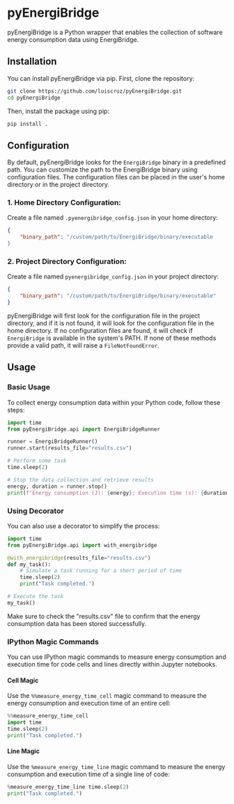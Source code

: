# pyEnergiBridge

pyEnergiBridge is a Python wrapper that enables the collection of software energy consumption data using EnergiBridge.

## Installation

You can install pyEnergiBridge via pip. First, clone the repository:

```bash
git clone https://github.com/luiscruz/pyEnergiBridge.git
cd pyEnergiBridge
```

Then, install the package using pip:
```bash
pip install .
```

## Configuration

By default, pyEnergiBridge looks for the `EnergiBridge` binary in a predefined path. You can customize the path to the EnergiBridge binary using configuration files. The configuration files can be placed in the user's home directory or in the project directory.

### 1. Home Directory Configuration:
Create a file named `.pyenergibridge_config.json` in your home directory:

```json
{
    "binary_path": "/custom/path/to/EnergiBridge/binary/executable
}
```

### 2. Project Directory Configuration:
Create a file named `pyenergibridge_config.json` in your project directory:

```json
{
    "binary_path": "/custom/path/to/EnergiBridge/binary/executable"
}
```

pyEnergiBridge will first look for the configuration file in the project directory, and if it is not found, it will look for the configuration file in the home directory. If no configuration files are found, it will check if `EnergiBridge` is available in the system's PATH. If none of these methods provide a valid path, it will raise a `FileNotFoundError`.

## Usage

### Basic Usage
To collect energy consumption data within your Python code, follow these steps:

```python
import time
from pyEnergiBridge.api import EnergiBridgeRunner

runner = EnergiBridgeRunner()
runner.start(results_file="results.csv")

# Perform some task
time.sleep(2)

# Stop the data collection and retrieve results
energy, duration = runner.stop()
print(f"Energy consumption (J): {energy}; Execution time (s): {duration}")
```

### Using Decorator
You can also use a decorator to simplify the process:

```python
import time
from pyEnergiBridge.api import with_energibridge

@with_energibridge(results_file="results.csv")
def my_task():
    # Simulate a task running for a short period of time
    time.sleep(2)
    print("Task completed.")

# Execute the task
my_task()
```
Make sure to check the "results.csv" file to confirm that the energy consumption data has been stored successfully.

### IPython Magic Commands

You can use IPython magic commands to measure energy consumption and execution time for code cells and lines directly within Jupyter notebooks.

#### Cell Magic

Use the `%%measure_energy_time_cell` magic command to measure the energy consumption and execution time of an entire cell:

```python
%%measure_energy_time_cell
import time
time.sleep(2)
print("Task completed.")
```
#### Line Magic

Use the `%measure_energy_time_line` magic command to measure the energy consumption and execution time of a single line of code:

```python
%measure_energy_time_line time.sleep(2)
print("Task completed.")
```
